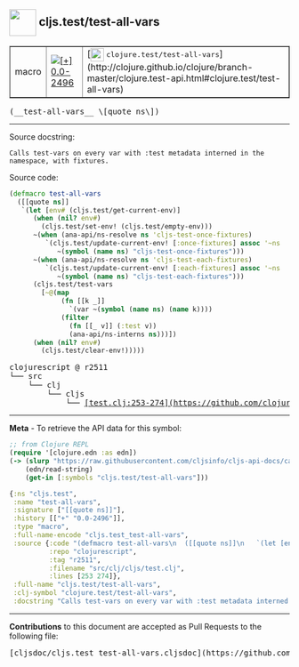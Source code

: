 ## <img width="48px" valign="middle" src="http://i.imgur.com/Hi20huC.png"> cljs.test/test-all-vars

 <table border="1">
<tr>

<td>macro</td>
<td><a href="https://github.com/cljsinfo/cljs-api-docs/tree/0.0-2496"><img valign="middle" alt="[+] 0.0-2496" src="https://img.shields.io/badge/+-0.0--2496-lightgrey.svg"></a> </td>
<td>
[<img height="24px" valign="middle" src="http://i.imgur.com/1GjPKvB.png"> <samp>clojure.test/test-all-vars</samp>](http://clojure.github.io/clojure/branch-master/clojure.test-api.html#clojure.test/test-all-vars)
</td>
</tr>
</table>

 <samp>
(__test-all-vars__ \[quote ns\])<br>
</samp>

---




Source docstring:

```
Calls test-vars on every var with :test metadata interned in the
namespace, with fixtures.
```

Source code:

```clj
(defmacro test-all-vars
  ([[quote ns]]
   `(let [env# (cljs.test/get-current-env)]
      (when (nil? env#)
        (cljs.test/set-env! (cljs.test/empty-env)))
      ~(when (ana-api/ns-resolve ns 'cljs-test-once-fixtures)
         `(cljs.test/update-current-env! [:once-fixtures] assoc '~ns
            ~(symbol (name ns) "cljs-test-once-fixtures")))
      ~(when (ana-api/ns-resolve ns 'cljs-test-each-fixtures)
         `(cljs.test/update-current-env! [:each-fixtures] assoc '~ns
            ~(symbol (name ns) "cljs-test-each-fixtures")))
      (cljs.test/test-vars
        [~@(map
             (fn [[k _]]
               `(var ~(symbol (name ns) (name k))))
             (filter
               (fn [[_ v]] (:test v))
               (ana-api/ns-interns ns)))])
      (when (nil? env#)
        (cljs.test/clear-env!)))))
```

 <pre>
clojurescript @ r2511
└── src
    └── clj
        └── cljs
            └── <ins>[test.clj:253-274](https://github.com/clojure/clojurescript/blob/r2511/src/clj/cljs/test.clj#L253-L274)</ins>
</pre>


---

__Meta__ - To retrieve the API data for this symbol:

```clj
;; from Clojure REPL
(require '[clojure.edn :as edn])
(-> (slurp "https://raw.githubusercontent.com/cljsinfo/cljs-api-docs/catalog/cljs-api.edn")
    (edn/read-string)
    (get-in [:symbols "cljs.test/test-all-vars"]))
```

```clj
{:ns "cljs.test",
 :name "test-all-vars",
 :signature ["[[quote ns]]"],
 :history [["+" "0.0-2496"]],
 :type "macro",
 :full-name-encode "cljs.test_test-all-vars",
 :source {:code "(defmacro test-all-vars\n  ([[quote ns]]\n   `(let [env# (cljs.test/get-current-env)]\n      (when (nil? env#)\n        (cljs.test/set-env! (cljs.test/empty-env)))\n      ~(when (ana-api/ns-resolve ns 'cljs-test-once-fixtures)\n         `(cljs.test/update-current-env! [:once-fixtures] assoc '~ns\n            ~(symbol (name ns) \"cljs-test-once-fixtures\")))\n      ~(when (ana-api/ns-resolve ns 'cljs-test-each-fixtures)\n         `(cljs.test/update-current-env! [:each-fixtures] assoc '~ns\n            ~(symbol (name ns) \"cljs-test-each-fixtures\")))\n      (cljs.test/test-vars\n        [~@(map\n             (fn [[k _]]\n               `(var ~(symbol (name ns) (name k))))\n             (filter\n               (fn [[_ v]] (:test v))\n               (ana-api/ns-interns ns)))])\n      (when (nil? env#)\n        (cljs.test/clear-env!)))))",
          :repo "clojurescript",
          :tag "r2511",
          :filename "src/clj/cljs/test.clj",
          :lines [253 274]},
 :full-name "cljs.test/test-all-vars",
 :clj-symbol "clojure.test/test-all-vars",
 :docstring "Calls test-vars on every var with :test metadata interned in the\nnamespace, with fixtures."}

```

---

__Contributions__ to this document are accepted as Pull Requests to the following file:

 <pre>
[cljsdoc/cljs.test_test-all-vars.cljsdoc](https://github.com/cljsinfo/cljs-api-docs/blob/master/cljsdoc/cljs.test_test-all-vars.cljsdoc)
</pre>

